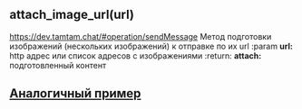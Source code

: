 ## attach_image_url(url)
https://dev.tamtam.chat/#operation/sendMessage
Метод подготовки изображений (нескольких изображений) к отправке по их url
:param **url:** http адрес или список адресов с изображениями
:return: **attach:** подготовленный контент

## [Аналогичный пример](https://github.com/registriren/botapitamtam/blob/master/doc/edit_content.md#%D0%BF%D1%80%D0%B8%D0%BC%D0%B5%D1%80)
